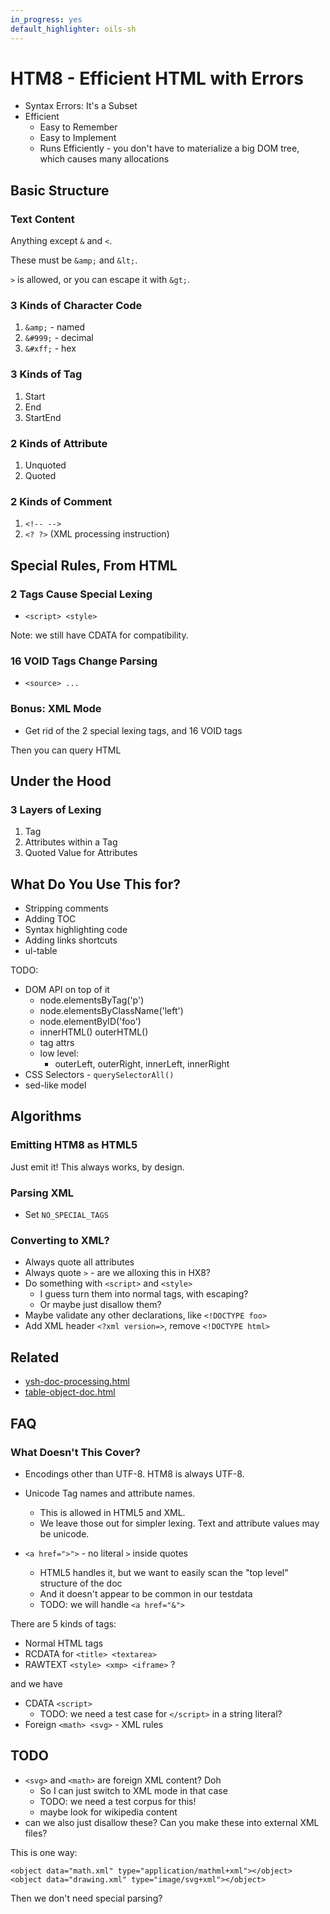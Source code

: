 ```yaml
---
in_progress: yes
default_highlighter: oils-sh
---
```


HTM8 - Efficient HTML with Errors
=================================

- Syntax Errors: It's a Subset
- Efficient
  - Easy to Remember
  - Easy to Implement
  - Runs Efficiently - you don't have to materialize a big DOM tree, which
    causes many allocations

<div id="toc">
</div> 

## Basic Structure

### Text Content

Anything except `&` and `<`.

These must be `&amp;` and `&lt;`.

`>` is allowed, or you can escape it with `&gt;`.

### 3 Kinds of Character Code

1. `&amp;` - named
1. `&#999;` - decimal
1. `&#xff;` - hex

### 3 Kinds of Tag

1. Start
1. End
1. StartEnd

### 2 Kinds of Attribute

1. Unquoted
1. Quoted

### 2 Kinds of Comment

1. `<!-- -->`
1. `<? ?>` (XML processing instruction)


## Special Rules, From HTML

### 2 Tags Cause Special Lexing

- `<script> <style>`

Note: we still have CDATA for compatibility.


### 16 VOID Tags Change Parsing

- `<source> ...`

### Bonus: XML Mode

- Get rid  of the 2 special lexing tags, and 16 VOID tags

Then you can query HTML


## Under the Hood

### 3 Layers of Lexing

1. Tag
1. Attributes within a Tag
1. Quoted Value for Attributes

## What Do You Use This for?

- Stripping comments
- Adding TOC
- Syntax highlighting code
- Adding links shortcuts
- ul-table

TODO:

- DOM API  on top of it
  - node.elementsByTag('p')
  - node.elementsByClassName('left')
  - node.elementByID('foo')
  - innerHTML() outerHTML()
  - tag attrs
  - low level:
    - outerLeft, outerRight, innerLeft, innerRight
- CSS Selectors - `querySelectorAll()`
- sed-like model

## Algorithms

### Emitting HTM8 as HTML5

Just emit it!  This always works, by design.

### Parsing XML

- Set `NO_SPECIAL_TAGS`

### Converting to XML?

- Always quote all attributes
- Always quote `>` - are we alloxing this in HX8?
- Do something with `<script>` and `<style>`
  - I guess turn them into normal tags, with escaping?
  - Or maybe just disallow them?
- Maybe validate any other declarations, like `<!DOCTYPE foo>`
- Add XML header `<?xml version=>`, remove `<!DOCTYPE html>`

## Related

- [ysh-doc-processing.html](ysh-doc-processing.html)
- [table-object-doc.html](table-object-doc.html)

## FAQ

### What Doesn't This Cover?

- Encodings other than UTF-8.  HTM8 is always UTF-8.
- Unicode Tag names and attribute names.
  - This is allowed in HTML5 and XML.
  - We leave those out for simpler lexing.  Text and attribute values may be unicode.

- `<a href=">">` - no literal `>` inside quotes
  - HTML5 handles it, but we want to easily scan the "top level" structure of the doc
  - And it doesn't appear to be common in our testdata
  - TODO: we will handle `<a href="&">`

There are 5 kinds of tags:

- Normal HTML tags
- RCDATA for `<title> <textarea>`
- RAWTEXT `<style> <xmp> <iframe>` ?

and we have

- CDATA `<script>`
  - TODO: we need a test case for `</script>` in a string literal?
- Foreign `<math> <svg>` - XML rules

## TODO

- `<svg>` and `<math>` are foreign XML content?  Doh
  - So I can just switch to XML mode in that case
  - TODO: we need a test corpus for this!
  - maybe look for wikipedia content
- can we also just disallow these?  Can you make these into external XML files?

This is one way:

    <object data="math.xml" type="application/mathml+xml"></object>
    <object data="drawing.xml" type="image/svg+xml"></object>

Then we don't need special parsing?

